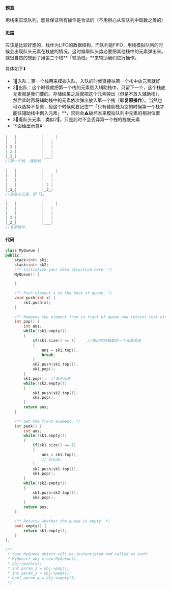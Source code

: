 #### 题意

用栈来实现队列。题目保证所有操作是合法的（不用担心从空队列中取数之类的）

#### 思路

应该是比较好想的，栈作为LIFO的数据结构，而队列是FIFO，用栈模拟队列的时候会出现队头元素在栈底的情况，这时候取队头势必要把其他栈中的元素弹出来。就很自然的想到了用第二个栈**「辅助栈」**来辅助我们进行操作。

具体如下⬇️

- 1⃣️入队：第一个栈用来模拟入队，入队的时候直接往第一个栈中放元素就好
- 2⃣️出队：这个时候就把第一个栈的元素倒入辅助栈中，只留下一个，这个栈底元素就是我们要的。存储结果之后就把这个元素弹出（但是不放入辅助栈），然后此时再将辅助栈中的元素依次弹出放入第一个栈（即**复原操作**）。当然也可以选择不复原，但这个时候就要记住**「只有辅助栈为空的时候第一个栈才能往辅助栈中倒入元素」**，否则会⚠️破坏本来模拟队列中元素的相对位置
- 3⃣️看队头元素：类似2⃣️，只是此时不会丢弃第一个栈的栈底元素
- 下面给出示意⬇️

```c++
|   |			|	  |
|   |			|   |
| 3 |			|   |
| 2 |			|   |
|_1_|			|___|
//第一个栈  辅助栈
  
|   |			|	  |
|   |			|   |
|   |			|   |
|   |			| 2 |
|_1_|			|_3_|
//取队头元素，即「1」

|   |			|	  |
|   |			|   |
|   |			|   |
| 3 |			|   |
|_2_|			|___|
//复原操作
```

#### 代码

```c++
class MyQueue {
public:
    stack<int> sk1;
    stack<int> sk2;
    /** Initialize your data structure here. */
    MyQueue() {

    }
    
    /** Push element x to the back of queue. */
    void push(int x) {
        sk1.push(x);
    }
    
    /** Removes the element from in front of queue and returns that element. */
    int pop() {
        int ans;
        while(!sk1.empty())
        {
            if(sk1.size() == 1)     //弹出的时候最后一个元素丢弃
            {
                ans = sk1.top();
                break;
            }
            sk2.push(sk1.top()); 
            sk1.pop();
        }
        sk1.pop();  //丢弃元素
        while(!sk2.empty())
        {
            sk1.push(sk2.top());
            sk2.pop();
        }
        return ans;
    }
    
    /** Get the front element. */
    int peek() {
        int ans;
        while(!sk1.empty())
        {
            if(sk1.size() == 1)    
            {
                ans = sk1.top();
                // break;
            }
            sk2.push(sk1.top()); 
            sk1.pop();
        }
        while(!sk2.empty())
        {
            sk1.push(sk2.top());
            sk2.pop();
        }
        return ans;
    }
    
    /** Returns whether the queue is empty. */
    bool empty() {
        return sk1.empty();
    }
};

/**
 * Your MyQueue object will be instantiated and called as such:
 * MyQueue* obj = new MyQueue();
 * obj->push(x);
 * int param_2 = obj->pop();
 * int param_3 = obj->peek();
 * bool param_4 = obj->empty();
 */
```

